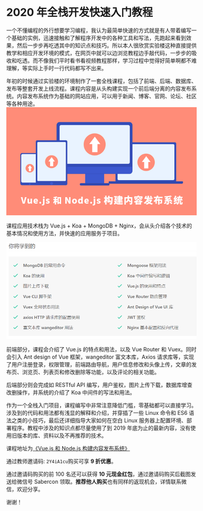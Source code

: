 # 2020 年全栈开发快速入门教程

一个不懂编程的外行想要学习编程，我认为最简单快速的方式就是有人带着编写一个基础的实例，迅速接触和了解程序开发中的各种工具和写法，先跑起来看到效果，然后一步步再吃透其中的知识点和技巧。所以本人很欣赏实验楼这种直接提供教学和相应开发环境的模式，在网页中就可以边浏览教程边手敲代码，一步步的吸收和吃透。而不像我们平时看书看视频教程那样，学习过程中觉得好简单啊都不难理解，等实际上手时一行代码都写不出来。

年初的时候通过实验楼的环境制作了一套全栈课程，包括了前端、后端、数据库、发布等整套开发上线流程。课程内容是从头构建实现一个前后端分离的内容发布系统。内容发布系统作为基础的网站应用，可以用于新闻、博客、官网、论坛、社区等各种用途。
![知识点](../pic/logo.jpg)

课程应用技术栈为 Vue.js + Koa + MongoDB + Nginx，会从头介绍各个技术的基本情况和使用方法，并快速的应用服务于项目。

![知识点](../pic/sylkc1.png)

前端部分，课程会介绍了 Vue.js 的特点和用法，以及 Vue Router 和 Vuex。同时会引入 Ant design of Vue 框架，wangeditor 富文本库，Axios 请求库等，实现了用户注册登录，权限管理，前端路由导航，用户信息修改和头像上传，文章的发布页、浏览页、列表页和修改删除等功能，以及评论的相关功能。

后端部分则会完成如 RESTful API 编写，用户鉴权，图片上传下载，数据库增查改删操作，并系统的介绍了 Koa 中间件的写法和用法。

作为一个全栈入门项目，课程编写中非常注意降低门槛，零基础都可以直接学习。涉及到的代码和用法都有浅显的解释和介绍，并穿插了一些 Linux 命令和 ES6 语法之类的小技巧，最后还详细指导大家如何在空白 Linux 服务器上配置环境、部署程序。教程中涉及的知识点都尽量使用了到 2019 年底为止的最新内容，没有使用旧版本的库、资料以及不再推荐的技术。

课程地址为[《Vue.js 和 Node.js 构建内容发布系统》](https://www.shiyanlou.com/courses/1505)

通过教师邀请码: `2Y4iA1cu`购买可享 **9 折优惠**。

通过邀请码购买的前 100 名还可以获得 **10 元现金红包**，通过邀请码购买后截图发送给微信号 Sabercon 领取。**推荐他人购买**也有同样的返现机会，详情联系微信，欢迎分享。

谢谢！
